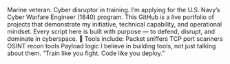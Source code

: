 Marine veteran. Cyber disruptor in training.
I’m applying for the U.S. Navy’s Cyber Warfare Engineer (1840) program. This GitHub is a live portfolio of projects that demonstrate my initiative, technical capability, and operational mindset.
Every script here is built with purpose — to defend, disrupt, and dominate in cyberspace.
🔧 Tools include:
Packet sniffers
TCP port scanners
OSINT recon tools
Payload logic
I believe in building tools, not just talking about them.
“Train like you fight. Code like you deploy.”
